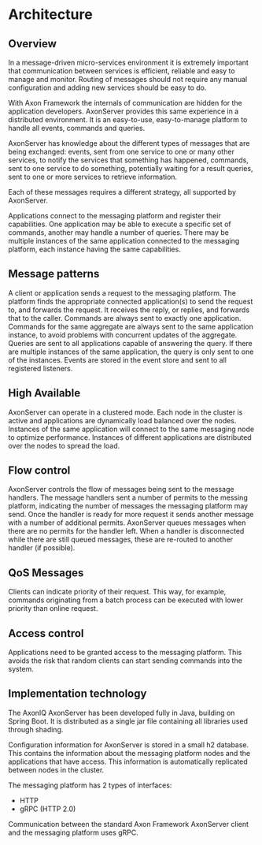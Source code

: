 # Architecture

## Overview

In a message-driven micro-services environment it is extremely important that communication
between services is efficient, reliable and easy to manage and monitor. Routing of messages
should not require any manual configuration and adding new services should be easy to do.

With Axon Framework the internals of communication are hidden for the application developers.
AxonServer provides this same experience in a distributed environment. It is an easy-to-use,
easy-to-manage platform to handle all events, commands and queries.

AxonServer has knowledge about the different types of messages that are being exchanged:
events, sent from one service to one or many other services, to notify the services that something has happened,
commands, sent to one service to do something, potentially waiting for a result
queries, sent to one or more services to retrieve information.

Each of these messages requires a different strategy, all supported by AxonServer.

Applications connect to the messaging platform and register their capabilities. One application may be able to execute a specific set of commands, another may handle a number of queries. There may be multiple instances of the same application connected to the messaging platform, each instance having the same capabilities.

## Message patterns

A client or application sends a request to the messaging platform. The platform finds the appropriate connected application(s) to send the request to, and forwards the request. It receives the reply, or replies, and forwards that to the caller.
Commands are always sent to exactly one application. Commands for the same aggregate are always sent to the same application instance, to avoid problems with concurrent updates of the aggregate.
Queries are sent to all applications capable of answering the query. If there are multiple instances of the same application, the query is only sent to one of the instances.
Events are stored in the event store and sent to all registered listeners.

## High Available

AxonServer can operate in a clustered mode. Each node in the cluster is active and applications are dynamically load balanced over the nodes. Instances of the same application will connect to the same messaging node to optimize performance. Instances of different applications are distributed over the nodes to spread the load.


## Flow control

AxonServer controls the flow of messages being sent to the message handlers. The message handlers sent a number of permits to the messing platform, indicating the number of messages the messaging platform may send. Once the handler is ready for more request it sends another message with a number of additional permits.
AxonServer queues messages when there are no permits for the handler left. When a handler is disconnected while there are still queued messages, these are re-routed to another handler (if possible).

## QoS Messages

Clients can indicate priority of their request. This way, for example, commands originating from a batch process can be executed with lower priority than online request.

## Access control

Applications need to be granted access to the messaging platform. This avoids the risk that random clients can start sending commands into the system.


## Implementation technology

The AxonIQ AxonServer has been developed fully in Java, building on Spring Boot. It is distributed as a single jar
file containing all libraries used through shading.

Configuration information for AxonServer is stored in a small h2 database. This contains the information about the
messaging platform nodes and the applications that have access. This information is automatically replicated
between nodes in the cluster.

The messaging platform has 2 types of interfaces:

- HTTP
- gRPC (HTTP 2.0)

Communication between the standard Axon Framework AxonServer client and the messaging platform uses gRPC.
